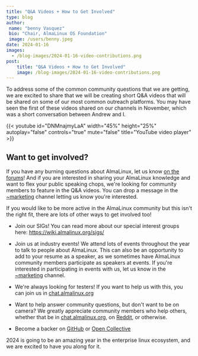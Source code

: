 ```yaml
---
title: "Q&A Videos + How to Get Involved"
type: blog
author: 
 name: "benny Vasquez"
 bio: "Chair, AlmaLinux OS Foundation"
 image: /users/benny.jpeg
date: 2024-01-16
images:
  - /blog-images/2024-01-16-video-contributions.png
post: 
    title: "Q&A Videos + How to Get Involved"
    image: /blog-images/2024-01-16-video-contributions.png
---
```



To address some of the common community questions that we are getting, we are excited to share that we will be creating short Q&A videos that will be shared on some of our most common outreach platforms. You may have seen the first of these videos shared on our channels in November, which was a short conversation between Andrew and I.

{{< youtube id="DNMnajmyLaA" width="45%" height="25%" autoplay="false" controls="true" mute="false" title="YouTube video player" >}}

## Want to get involved?

If you have any burning questions about AlmaLinux, let us know [on the forums](https://forums.almalinux.org/t/faq-q-a-video-questions/3445)! And if you are interested in sharing your AlmaLinux knowledge and want to flex your public speaking chops, we're looking for community members to feature in the Q&A videos. You can drop a message in the [~marketing](https://chat.almalinux.org/almalinux/channels/marketing) channel letting us know you're interested.

If you would like to be more active in the AlmaLinux community but this isn't the right fit, there are lots of other ways to get involved too!

-   Join our SIGs! You can read more about our special interest groups here: <https://wiki.almalinux.org/sigs/>

-   Join us at industry events! We attend lots of events throughout the year to talk to people about AlmaLinux. This can also be an opportunity to add to your resume as a speaker, as we sometimes have AlmaLinux community members participate as speakers at events. If you're interested in participating in events with us, let us know in the [~marketing](https://chat.almalinux.org/almalinux/channels/marketing) channel.

-   We're always looking for testers! If you want to help us with this, you can join us in [chat.almalinux.org](https://chat.almalinux.org/almalinux/pl/5o5ffzjc53djtrifnuqdeb1ser)

-   Want to help answer community questions, but don't want to be on camera? We greatly appreciate community members who help others, whether that be in [chat.almalinux.org](https://chat.almalinux.org/almalinux/pl/5o5ffzjc53djtrifnuqdeb1ser), on [Reddit](https://www.reddit.com/r/AlmaLinux/), or otherwise.

-   Become a backer on [GitHub](https://github.com/sponsors/AlmaLinux#sponsors) or [Open Collective](https://opencollective.com/almalinux-os-foundation)

2024 is going to be an amazing year in the enterprise linux ecosystem, and we are excited to have you along for it.